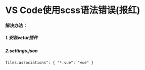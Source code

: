 # VS Code使用scss语法错误(报红)

#### 解决办法：

##### 1.安装vetur插件

##### 2.settings.json

```
files.associations": { "*.vue": "vue" }
```


